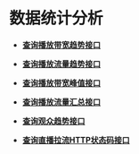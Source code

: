 # 数据统计分析<a name="topic_300000000_0"></a>

 

-   **[查询播放带宽趋势接口](查询播放带宽趋势接口.md)**  

-   **[查询播放流量趋势接口](查询播放流量趋势接口.md)**  

-   **[查询播放带宽峰值接口](查询播放带宽峰值接口.md)**  

-   **[查询播放流量汇总接口](查询播放流量汇总接口.md)**  

-   **[查询观众趋势接口](查询观众趋势接口.md)**  

-   **[查询直播拉流HTTP状态码接口](查询直播拉流HTTP状态码接口.md)**  


